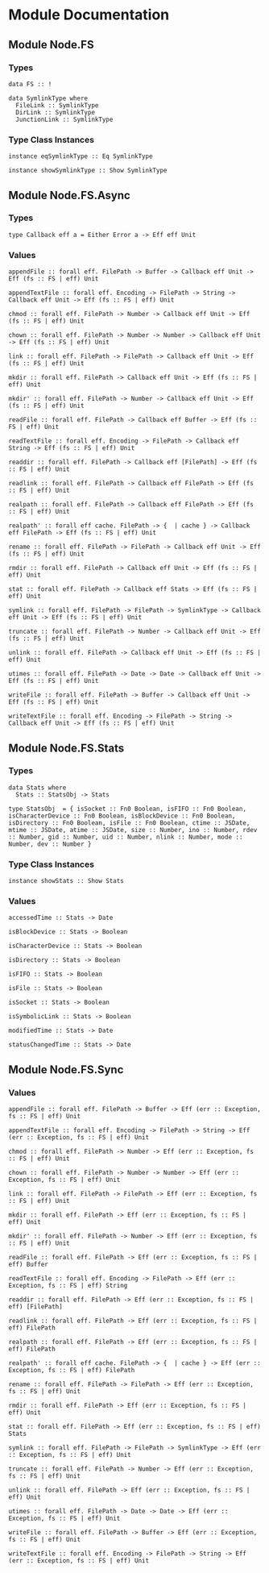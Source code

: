 # Module Documentation

## Module Node.FS

### Types

    data FS :: !

    data SymlinkType where
      FileLink :: SymlinkType
      DirLink :: SymlinkType
      JunctionLink :: SymlinkType


### Type Class Instances

    instance eqSymlinkType :: Eq SymlinkType

    instance showSymlinkType :: Show SymlinkType


## Module Node.FS.Async

### Types

    type Callback eff a = Either Error a -> Eff eff Unit


### Values

    appendFile :: forall eff. FilePath -> Buffer -> Callback eff Unit -> Eff (fs :: FS | eff) Unit

    appendTextFile :: forall eff. Encoding -> FilePath -> String -> Callback eff Unit -> Eff (fs :: FS | eff) Unit

    chmod :: forall eff. FilePath -> Number -> Callback eff Unit -> Eff (fs :: FS | eff) Unit

    chown :: forall eff. FilePath -> Number -> Number -> Callback eff Unit -> Eff (fs :: FS | eff) Unit

    link :: forall eff. FilePath -> FilePath -> Callback eff Unit -> Eff (fs :: FS | eff) Unit

    mkdir :: forall eff. FilePath -> Callback eff Unit -> Eff (fs :: FS | eff) Unit

    mkdir' :: forall eff. FilePath -> Number -> Callback eff Unit -> Eff (fs :: FS | eff) Unit

    readFile :: forall eff. FilePath -> Callback eff Buffer -> Eff (fs :: FS | eff) Unit

    readTextFile :: forall eff. Encoding -> FilePath -> Callback eff String -> Eff (fs :: FS | eff) Unit

    readdir :: forall eff. FilePath -> Callback eff [FilePath] -> Eff (fs :: FS | eff) Unit

    readlink :: forall eff. FilePath -> Callback eff FilePath -> Eff (fs :: FS | eff) Unit

    realpath :: forall eff. FilePath -> Callback eff FilePath -> Eff (fs :: FS | eff) Unit

    realpath' :: forall eff cache. FilePath -> {  | cache } -> Callback eff FilePath -> Eff (fs :: FS | eff) Unit

    rename :: forall eff. FilePath -> FilePath -> Callback eff Unit -> Eff (fs :: FS | eff) Unit

    rmdir :: forall eff. FilePath -> Callback eff Unit -> Eff (fs :: FS | eff) Unit

    stat :: forall eff. FilePath -> Callback eff Stats -> Eff (fs :: FS | eff) Unit

    symlink :: forall eff. FilePath -> FilePath -> SymlinkType -> Callback eff Unit -> Eff (fs :: FS | eff) Unit

    truncate :: forall eff. FilePath -> Number -> Callback eff Unit -> Eff (fs :: FS | eff) Unit

    unlink :: forall eff. FilePath -> Callback eff Unit -> Eff (fs :: FS | eff) Unit

    utimes :: forall eff. FilePath -> Date -> Date -> Callback eff Unit -> Eff (fs :: FS | eff) Unit

    writeFile :: forall eff. FilePath -> Buffer -> Callback eff Unit -> Eff (fs :: FS | eff) Unit

    writeTextFile :: forall eff. Encoding -> FilePath -> String -> Callback eff Unit -> Eff (fs :: FS | eff) Unit


## Module Node.FS.Stats

### Types

    data Stats where
      Stats :: StatsObj -> Stats

    type StatsObj  = { isSocket :: Fn0 Boolean, isFIFO :: Fn0 Boolean, isCharacterDevice :: Fn0 Boolean, isBlockDevice :: Fn0 Boolean, isDirectory :: Fn0 Boolean, isFile :: Fn0 Boolean, ctime :: JSDate, mtime :: JSDate, atime :: JSDate, size :: Number, ino :: Number, rdev :: Number, gid :: Number, uid :: Number, nlink :: Number, mode :: Number, dev :: Number }


### Type Class Instances

    instance showStats :: Show Stats


### Values

    accessedTime :: Stats -> Date

    isBlockDevice :: Stats -> Boolean

    isCharacterDevice :: Stats -> Boolean

    isDirectory :: Stats -> Boolean

    isFIFO :: Stats -> Boolean

    isFile :: Stats -> Boolean

    isSocket :: Stats -> Boolean

    isSymbolicLink :: Stats -> Boolean

    modifiedTime :: Stats -> Date

    statusChangedTime :: Stats -> Date


## Module Node.FS.Sync

### Values

    appendFile :: forall eff. FilePath -> Buffer -> Eff (err :: Exception, fs :: FS | eff) Unit

    appendTextFile :: forall eff. Encoding -> FilePath -> String -> Eff (err :: Exception, fs :: FS | eff) Unit

    chmod :: forall eff. FilePath -> Number -> Eff (err :: Exception, fs :: FS | eff) Unit

    chown :: forall eff. FilePath -> Number -> Number -> Eff (err :: Exception, fs :: FS | eff) Unit

    link :: forall eff. FilePath -> FilePath -> Eff (err :: Exception, fs :: FS | eff) Unit

    mkdir :: forall eff. FilePath -> Eff (err :: Exception, fs :: FS | eff) Unit

    mkdir' :: forall eff. FilePath -> Number -> Eff (err :: Exception, fs :: FS | eff) Unit

    readFile :: forall eff. FilePath -> Eff (err :: Exception, fs :: FS | eff) Buffer

    readTextFile :: forall eff. Encoding -> FilePath -> Eff (err :: Exception, fs :: FS | eff) String

    readdir :: forall eff. FilePath -> Eff (err :: Exception, fs :: FS | eff) [FilePath]

    readlink :: forall eff. FilePath -> Eff (err :: Exception, fs :: FS | eff) FilePath

    realpath :: forall eff. FilePath -> Eff (err :: Exception, fs :: FS | eff) FilePath

    realpath' :: forall eff cache. FilePath -> {  | cache } -> Eff (err :: Exception, fs :: FS | eff) FilePath

    rename :: forall eff. FilePath -> FilePath -> Eff (err :: Exception, fs :: FS | eff) Unit

    rmdir :: forall eff. FilePath -> Eff (err :: Exception, fs :: FS | eff) Unit

    stat :: forall eff. FilePath -> Eff (err :: Exception, fs :: FS | eff) Stats

    symlink :: forall eff. FilePath -> FilePath -> SymlinkType -> Eff (err :: Exception, fs :: FS | eff) Unit

    truncate :: forall eff. FilePath -> Number -> Eff (err :: Exception, fs :: FS | eff) Unit

    unlink :: forall eff. FilePath -> Eff (err :: Exception, fs :: FS | eff) Unit

    utimes :: forall eff. FilePath -> Date -> Date -> Eff (err :: Exception, fs :: FS | eff) Unit

    writeFile :: forall eff. FilePath -> Buffer -> Eff (err :: Exception, fs :: FS | eff) Unit

    writeTextFile :: forall eff. Encoding -> FilePath -> String -> Eff (err :: Exception, fs :: FS | eff) Unit